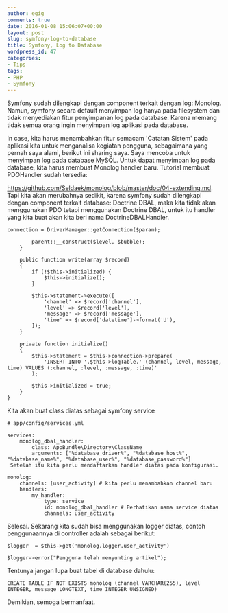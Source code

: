 ```yaml
---
author: egig
comments: true
date: 2016-01-08 15:06:07+00:00
layout: post
slug: symfony-log-to-database
title: Symfony, Log to Database
wordpress_id: 47
categories:
- Tips
tags:
- PHP
- Symfony
---
```


Symfony sudah dilengkapi dengan component terkait dengan log: Monolog. Namun, symfony secara default menyimpan log hanya pada filesystem dan tidak menyediakan fitur penyimpanan log pada database. Karena memang tidak semua orang ingin menyimpan log aplikasi pada database.
<!-- more -->

In case, kita harus menambahkan fitur semacam 'Catatan Sistem' pada aplikasi kita untuk menganalisa kegiatan pengguna, sebagaimana yang pernah saya alami, berikut ini sharing saya. Saya mencoba untuk menyimpan log pada database MySQL. Untuk dapat menyimpan log pada database, kita harus membuat Monolog handler baru. Tutorial membuat PDOHandler sudah tersedia:

https://github.com/Seldaek/monolog/blob/master/doc/04-extending.md. Tapi kita akan merubahnya sedikit, karena symfony sudah dilengkapi dengan component terkait database: Doctrine DBAL, maka kita tidak akan menggunakan PDO tetapi menggunakan Doctrine DBAL, untuk itu handler yang kita buat akan kita beri nama DoctrineDBALHandler.


    
    
    connection = DriverManager::getConnection($param);
    
            parent::__construct($level, $bubble);
        }
    
        public function write(array $record)
        {
            if (!$this->initialized) {
                $this->initialize();
            }
    
            $this->statement->execute([
                'channel' => $record['channel'],
                'level' => $record['level'],
                'message' => $record['message'],
                'time' => $record['datetime']->format('U'),
            ]);
        }
    
        private function initialize()
        {
            $this->statement = $this->connection->prepare(
                'INSERT INTO '.$this->logTable.' (channel, level, message, time) VALUES (:channel, :level, :message, :time)'
            );
    
            $this->initialized = true;
        }
    }
    



Kita akan buat class diatas sebagai symfony service


    
    
    # app/config/services.yml
    
    services:
        monolog_dbal_handler:
            class: AppBundle\Directory\ClassName
            arguments: ["%database_driver%", "%database_host%", "%database_name%", "%database_user%", "%database_password%"]
     Setelah itu kita perlu mendaftarkan handler diatas pada konfigurasi.
    
    monolog:
        channels: [user_activity] # kita perlu menambahkan channel baru
        handlers:
            my_handler:
                type: service
                id: monolog_dbal_handler # Perhatikan nama service diatas
                channels: user_activity
    



Selesai. Sekarang kita sudah bisa menggunakan logger diatas, contoh penggunaannya di controller adalah sebagai berikut:


    
    
    $logger  = $this->get('monolog.logger.user_activity')
    
    $logger->error("Pengguna telah menyunting artikel");
    



Tentunya jangan lupa buat tabel di database dahulu:


    
    
    CREATE TABLE IF NOT EXISTS monolog (channel VARCHAR(255), level INTEGER, message LONGTEXT, time INTEGER UNSIGNED)
    



Demikian, semoga bermanfaat.

